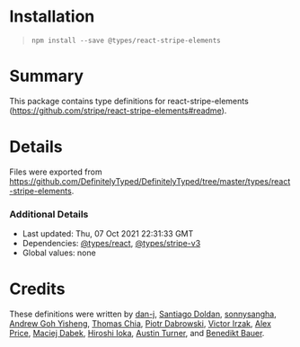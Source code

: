 # Installation
> `npm install --save @types/react-stripe-elements`

# Summary
This package contains type definitions for react-stripe-elements (https://github.com/stripe/react-stripe-elements#readme).

# Details
Files were exported from https://github.com/DefinitelyTyped/DefinitelyTyped/tree/master/types/react-stripe-elements.

### Additional Details
 * Last updated: Thu, 07 Oct 2021 22:31:33 GMT
 * Dependencies: [@types/react](https://npmjs.com/package/@types/react), [@types/stripe-v3](https://npmjs.com/package/@types/stripe-v3)
 * Global values: none

# Credits
These definitions were written by [dan-j](https://github.com/dan-j), [Santiago Doldan](https://github.com/santiagodoldan), [sonnysangha](https://github.com/sonnysangha), [Andrew Goh Yisheng](https://github.com/9y5), [Thomas Chia](https://github.com/thchia), [Piotr Dabrowski](https://github.com/yhnavein), [Victor Irzak](https://github.com/virzak), [Alex Price](https://github.com/remotealex), [Maciej Dabek](https://github.com/bombek92), [Hiroshi Ioka](https://github.com/hirochachacha), [Austin Turner](https://github.com/paustint), and [Benedikt Bauer](https://github.com/mastacheata).
